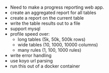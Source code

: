 * Need to make a progress reporting web app.
* create an aggregated report for all tables
* create a report on the current table
* write the table results out to a file 
* support mysql
* profile speed over:
  * long tables (5k, 50k, 500k rows)
  * wide tables (10, 1000, 10000 columns)
  * many rules (1, 100, 1000 rules)
* write error handling
* use koyo url parsing
* run this out of a docker container
